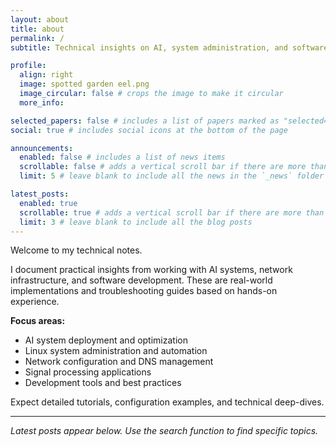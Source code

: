 ```yaml
---
layout: about
title: about
permalink: /
subtitle: Technical insights on AI, system administration, and software engineering

profile:
  align: right
  image: spotted garden eel.png
  image_circular: false # crops the image to make it circular
  more_info:

selected_papers: false # includes a list of papers marked as "selected={true}"
social: true # includes social icons at the bottom of the page

announcements:
  enabled: false # includes a list of news items
  scrollable: false # adds a vertical scroll bar if there are more than 3 news items
  limit: 5 # leave blank to include all the news in the `_news` folder

latest_posts:
  enabled: true
  scrollable: true # adds a vertical scroll bar if there are more than 3 new posts items
  limit: 3 # leave blank to include all the blog posts
---
```


Welcome to my technical notes.

I document practical insights from working with AI systems, network infrastructure, and software development. These are real-world implementations and troubleshooting guides based on hands-on experience.

**Focus areas:**
- AI system deployment and optimization
- Linux system administration and automation
- Network configuration and DNS management
- Signal processing applications
- Development tools and best practices

Expect detailed tutorials, configuration examples, and technical deep-dives.

---
*Latest posts appear below. Use the search function to find specific topics.*